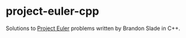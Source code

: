 # project-euler-cpp

Solutions to [Project Euler][project-euler] problems written by Brandon Slade in C++.

[project-euler]: https://www.projecteuler.net
